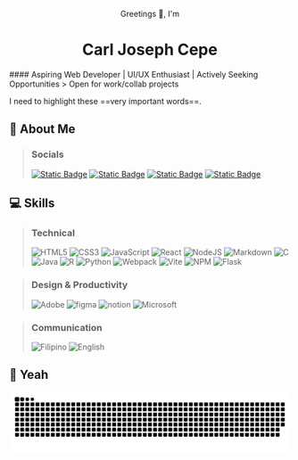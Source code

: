 <p align="center">Greetings 👋, I'm</p>
<h1 align="center"> Carl Joseph Cepe </h1>
#### Aspiring Web Developer | UI/UX Enthusiast | Actively Seeking Opportunities 
> Open for work/collab projects

I need to highlight these ==very important words==.

## 💫 About Me

> ### Socials
> <a href='https://www.linkedin.com/in/cjcepe/' target="_blank"><img alt="Static Badge" src="https://img.shields.io/badge/LinkedIn-0077b5?logo=resume"></a>
<a href='mailto:cj.ceps@gmail.com' target="_blank"><img alt="Static Badge" src="https://img.shields.io/badge/Gmail-c92621?logo=resume"></a>
<a href='https://cj-cepe.github.io/portfolio/' target="_blank"><img alt="Static Badge" src="https://img.shields.io/badge/Portfolio-651bff?logo=resume"></a>
<a href='https://cj-cepe.github.io/portfolio/Cepe_cv.pdf' target="_blank"><img alt="Static Badge" src="https://img.shields.io/badge/Resume-fff?logo=resume"></a>

## 💻 Skills

> ### Technical
> ![HTML5](https://img.shields.io/badge/html5-%23E34F26.svg?style=for-the-badge&logo=html5&logoColor=white) 
![CSS3](https://img.shields.io/badge/css3-%231572B6.svg?style=for-the-badge&logo=css3&logoColor=white) 
![JavaScript](https://img.shields.io/badge/javascript-%23323330.svg?style=for-the-badge&logo=javascript&logoColor=%23F7DF1E) 
![React](https://img.shields.io/badge/react-%2320232a.svg?style=for-the-badge&logo=react&logoColor=%2361DAFB) 
![NodeJS](https://img.shields.io/badge/node.js-6DA55F?style=for-the-badge&logo=node.js&logoColor=white)
![Markdown](https://img.shields.io/badge/markdown-%23000000.svg?style=for-the-badge&logo=markdown&logoColor=white) 
![C](https://img.shields.io/badge/c-%2300599C.svg?style=for-the-badge&logo=c&logoColor=white) 
![Java](https://img.shields.io/badge/java-%23ED8B00.svg?style=for-the-badge&logo=openjdk&logoColor=white) 
![R](https://img.shields.io/badge/r-%23276DC3.svg?style=for-the-badge&logo=r&logoColor=white) 
![Python](https://img.shields.io/badge/python-3670A0?style=for-the-badge&logo=python&logoColor=ffdd54) 
![Webpack](https://img.shields.io/badge/webpack-%238DD6F9.svg?style=for-the-badge&logo=webpack&logoColor=black) 
![Vite](https://img.shields.io/badge/vite-%23646CFF.svg?style=for-the-badge&logo=vite&logoColor=white) 
![NPM](https://img.shields.io/badge/NPM-%23CB3837.svg?style=for-the-badge&logo=npm&logoColor=white) 
![Flask](https://img.shields.io/badge/flask-%23000.svg?style=for-the-badge&logo=flask&logoColor=white) 

> ### Design & Productivity
> <img alt='Adobe' src='https://img.shields.io/badge/Illustrator-100000?style=for-the-badge&logo=Adobe&logoColor=FF9A00&labelColor=330000&color=330000'/> <img alt='figma' src='https://img.shields.io/badge/Figma-> 100000?style=for-the-badge&logo=figma&logoColor=0ACF84&labelColor=2E3139&color=2E3139'/> <img alt='notion' src='https://img.shields.io/badge/Notion-100000?style=for-the-badge&logo=notion&logoColor=000000&labelColor=FFFFFF&color=FFFFFF'/> <img alt='Microsoft' src='https://img.shields.io/badge/MS_Office Suite-100000?style=for-the-badge&logo=Microsoft&logoColor=white&labelColor=FF5722&color=FF5722'/>

> ### Communication
> <img alt='Filipino' src='https://img.shields.io/badge/Filipino-100000?style=for-the-badge&logo=Philippines&logoColor=D0D0D0&labelColor=FFFFFF&color=0035a4'/> <img alt='English' src='https://img.shields.io/badge/English-100000?style=for-the-badge&logo=UnitedStates&logoColor=D0D0D0&labelColor=FFFFFF&color=be0b31'/>

## 🤘 Yeah
<picture>
  <source media="(prefers-color-scheme: dark)" srcset="https://github.com/CJ-Cepe/CJ-Cepe/blob/output/github-snake-dark.svg?raw=true" />
  <source media="(prefers-color-scheme: light)" srcset="https://github.com/CJ-Cepe/CJ-Cepe/blob/output/github-snake.svg?raw=true" />
  <img alt="github-snake" src="https://github.com/CJ-Cepe/CJ-Cepe/blob/output/github-snake.svg?raw=true" />
</picture>
